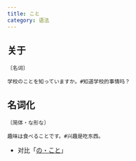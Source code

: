 ```yaml
---
title: こと
category: 语法
---
```


## 关于

`〔名词〕`

```example
学校のことを知っていますか。#知道学校的事情吗？
```

## 名词化

`〔简体・な形な〕`

```example
趣味は食べることです。#兴趣是吃东西。
```

- 对比「[の・こと](../no-koto#名词化)」
